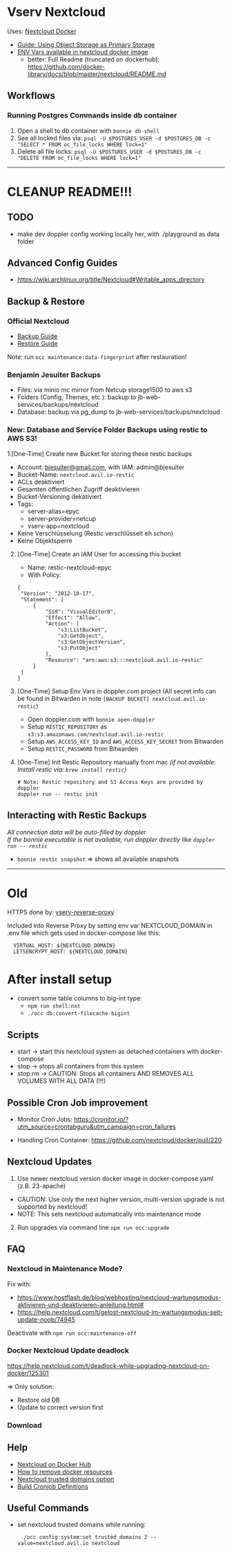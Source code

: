 # Vserv Nextcloud

Uses: [Nextcloud Docker](https://github.com/nextcloud/docker)

- [Guide: Using Object Storage as Primary Storage](https://docs.nextcloud.com/server/latest/admin_manual/configuration_files/primary_storage.html)
- [ENV Vars available in nextcloud docker image](https://hub.docker.com/_/nextcloud?tab=description)
  - better: Full Readme (truncated on dockerhub): https://github.com/docker-library/docs/blob/master/nextcloud/README.md

## Workflows

### Running Postgres Commands inside db container

1. Open a shell to db container with `bonnie db-shell`
2. See all locked files via: `psql -U $POSTGRES_USER -d $POSTGRES_DB -c "SELECT * FROM oc_file_locks WHERE lock=1"`
3. Delete all file locks: `psql -U $POSTGRES_USER -d $POSTGRES_DB -c "DELETE FROM oc_file_locks WHERE lock=1"`

---

# CLEANUP README!!!

## TODO

- make dev doppler config working locally her, with ./playground as data folder

## Advanced Config Guides

- https://wiki.archlinux.org/title/Nextcloud#Writable_apps_directory

## Backup & Restore

### Official Nextcloud

- [Backup Guide](https://docs.nextcloud.com/server/latest/admin_manual/maintenance/backup.html)
- [Restore Guide](https://docs.nextcloud.com/server/latest/admin_manual/maintenance/restore.html)

Note: run `occ maintenance:data-fingerprint` after restauration!

### Benjamin Jesuiter Backups

- Files: via minio mc mirror from Netcup storage1500 to aws s3
- Folders (Config, Themes, etc.): backup to jb-web-services/backups/nextcloud
- Database: backup via pg_dump to jb-web-services/backups/nextcloud

### New: Database and Service Folder Backups using restic to AWS S3!

1.[One-Time] Create new Bucket for storing these restic backups

- Account: bjesuiter@gmail.com, with IAM: admin@bjesuiter
- Bucket-Name: `nextcloud.avil.io-restic`
- ACLs deaktiviert
- Gesamten öffentlichen Zugriff deaktivieren
- Bucket-Versioning dekativiert
- Tags:
  - server-alias=epyc
  - server-provider=netcup
  - vserv-app=nextcloud
- Keine Verschlüsselung (Restic verschlüsselt eh schon)
- Keine Objektsperre

2. [One-Time] Create an IAM User for accessing this bucket

   - Name: restic-nextcloud-epyc
   - With Policy:

   ```
   {
    "Version": "2012-10-17",
    "Statement": [
        {
            "Sid": "VisualEditor0",
            "Effect": "Allow",
            "Action": [
                "s3:ListBucket",
                "s3:GetObject",
                "s3:GetObjectVersion",
                "s3:PutObject"
            ],
            "Resource": "arn:aws:s3:::nextcloud.avil.io-restic"
        }
    ]
   }
   ```

3. [One-Time] Setup Env Vars in doppler.com project
   (All secret info can be found in Bitwarden in note `[BACKUP BUCKET] nextcloud.avil.io-restic`)

   - Open doppler.com with `bonnie open-doppler`
   - Setup `RESTIC_REPOSITORY` as `s3:s3.amazonaws.com/nextcloud.avil.io-restic`
   - Setup `AWS_ACCESS_KEY_ID` and `AWS_ACCESS_KEY_SECRET` from Bitwarden
   - Setup `RESTIC_PASSWORD` from Bitwarden

4. [One-Time] Init Restic Repository manually from mac
   _(if not available: Install restic via: `brew install restic`)_

   ```
   # Note: Restic repository and S3 Access Keys are provided by doppler
   doppler run -- restic init
   ```

## Interacting with Restic Backups

_All connection data will be auto-filled by doppler_  
_If the bonnie executable is not available, run doppler directly like `doppler run -- restic`_

- `bonnie restic snapshot` => shows all available snapshots

---

# Old

HTTPS done by: [vserv-reverse-proxy](https://bitbucket.org/bnware/vserv-reverse-proxy/src/master/)

Included into Reverse Proxy by setting env var NEXTCLOUD_DOMAIN in .env file
which gets used in docker-compose like this:

      VIRTUAL_HOST: ${NEXTCLOUD_DOMAIN}
      LETSENCRYPT_HOST: ${NEXTCLOUD_DOMAIN}

# After install setup

- convert some table columns to big-int type:
  - `npm run shell:nxt`
  - `./occ db:convert-filecache-bigint`

## Scripts

- start -> start this nextcloud system as detached containers with docker-compose
- stop -> stops all containers from this system
- stop:rm -> CAUTION: Stops all containers AND REMOVES ALL VOLUMES WITH ALL DATA (!!!)

## Possible Cron Job improvement

- Monitor Cron Jobs: https://cronitor.io/?utm_source=crontabguru&utm_campaign=cron_failures

- Handling Cron Container: https://github.com/nextcloud/docker/pull/220

## Nextcloud Updates

1. Use newer nextcloud version docker image in docker-compose.yaml (z.B. 23-apache)

- CAUTION: Use only the next higher version, multi-version upgrade is not supported by nextcloud!
- NOTE: This sets nextcloud automatically into maintenance mode

2. Run upgrades via command line `npm run occ:upgrade`

## FAQ

### Nextcloud in Maintenance Mode?

Fix with:

- https://www.hostflash.de/blog/webhosting/nextcloud-wartungsmodus-aktivieren-und-deaktivieren-anleitung.html#
- https://help.nextcloud.com/t/gelost-nextcloud-im-wartungsmodus-seit-update-noob/74945

Deactivate with `npm run occ:maintenance-off`

### Docker Nextcloud Update deadlock

https://help.nextcloud.com/t/deadlock-while-upgrading-nextcloud-on-docker/125301

=> Only solution:

- Restore old DB
- Update to correct version first

### Download

## Help

- [Nextcloud on Docker Hub](https://hub.docker.com/_/nextcloud/)
- [How to remove docker resources](https://linuxize.com/post/how-to-remove-docker-images-containers-volumes-and-networks/#remove-one-or-more-volumes)
- [Nextcloud trusted domains option](https://github.com/nextcloud/docker/pull/500)
- [Build Cronjob Definitions](https://crontab.guru/#*/15_*_*_*_*)

## Useful Commands

- set nextcloud trusted domains while running:

       ./occ config:system:set trusted_domains 2 --value=nextcloud.avil.io nextcloud
